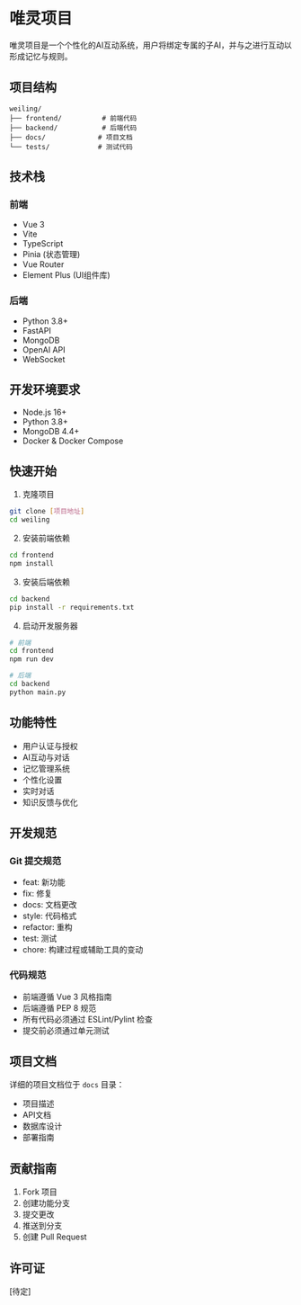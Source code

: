 # 唯灵项目

唯灵项目是一个个性化的AI互动系统，用户将绑定专属的子AI，并与之进行互动以形成记忆与规则。

## 项目结构

```
weiling/
├── frontend/          # 前端代码
├── backend/           # 后端代码
├── docs/             # 项目文档
└── tests/            # 测试代码
```

## 技术栈

### 前端
- Vue 3
- Vite
- TypeScript
- Pinia (状态管理)
- Vue Router
- Element Plus (UI组件库)

### 后端
- Python 3.8+
- FastAPI
- MongoDB
- OpenAI API
- WebSocket

## 开发环境要求

- Node.js 16+
- Python 3.8+
- MongoDB 4.4+
- Docker & Docker Compose

## 快速开始

1. 克隆项目
```bash
git clone [项目地址]
cd weiling
```

2. 安装前端依赖
```bash
cd frontend
npm install
```

3. 安装后端依赖
```bash
cd backend
pip install -r requirements.txt
```

4. 启动开发服务器
```bash
# 前端
cd frontend
npm run dev

# 后端
cd backend
python main.py
```

## 功能特性

- 用户认证与授权
- AI互动与对话
- 记忆管理系统
- 个性化设置
- 实时对话
- 知识反馈与优化

## 开发规范

### Git 提交规范
- feat: 新功能
- fix: 修复
- docs: 文档更改
- style: 代码格式
- refactor: 重构
- test: 测试
- chore: 构建过程或辅助工具的变动

### 代码规范
- 前端遵循 Vue 3 风格指南
- 后端遵循 PEP 8 规范
- 所有代码必须通过 ESLint/Pylint 检查
- 提交前必须通过单元测试

## 项目文档

详细的项目文档位于 `docs` 目录：
- 项目描述
- API文档
- 数据库设计
- 部署指南

## 贡献指南

1. Fork 项目
2. 创建功能分支
3. 提交更改
4. 推送到分支
5. 创建 Pull Request

## 许可证

[待定] 